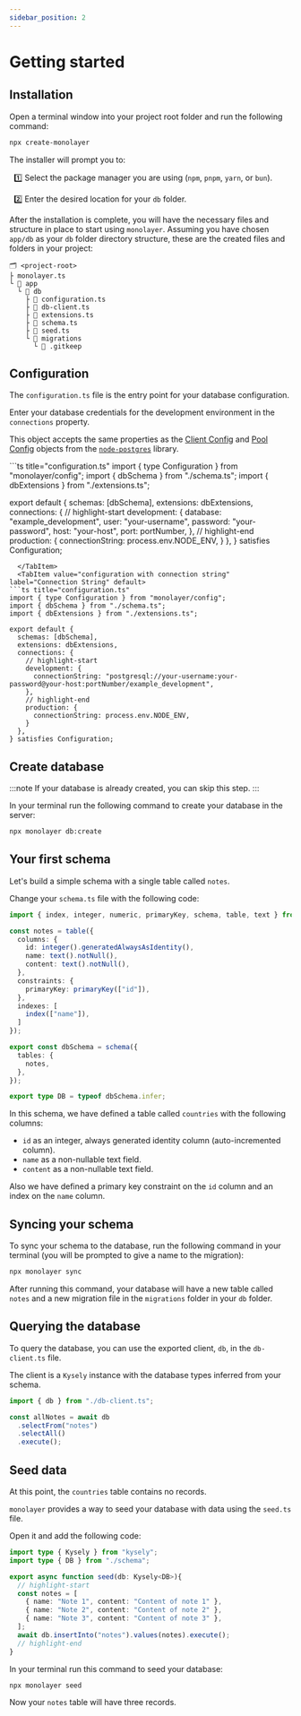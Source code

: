 ```yaml
---
sidebar_position: 2
---
```


# Getting started

## Installation

Open a terminal window into your project root folder and run the following command:

```bash
npx create-monolayer
```

The installer will prompt you to:

&nbsp;&nbsp;1️⃣ Select the package manager you are using (`npm`, `pnpm`, `yarn`, or `bun`).

&nbsp;&nbsp;2️⃣ Enter the desired location for your `db` folder.

After the installation is complete, you will have the necessary files and structure in place to start using `monolayer`. Assuming you have chosen `app/db` as your `db` folder directory structure, these are the created files and folders in your project:

```plaintext
🗂️ <project-root>
├ monolayer.ts
└ 📁 app
  └ 📁 db
    ├ 📄 configuration.ts
    ├ 📄 db-client.ts
    ├ 📄 extensions.ts
    ├ 📄 schema.ts
    ├ 📄 seed.ts
    └ 📁 migrations
      └ 📄 .gitkeep
```

## Configuration

The `configuration.ts` file is the entry point for your database configuration.

Enter your database credentials for the development environment in the `connections` property.

This object accepts the same properties as the
[Client Config](https://node-postgres.com/apis/client#new-client) and
[Pool Config](https://node-postgres.com/apis/pool#new-pool) objects
from the [`node-postgres`](https://node-postgres.com) library.

<Tabs>
  <TabItem value="configuration with credentials" label="Database credentials" default>
```ts title="configuration.ts"
import { type Configuration } from "monolayer/config";
import { dbSchema } from "./schema.ts";
import { dbExtensions } from "./extensions.ts";

export default {
  schemas: [dbSchema],
  extensions: dbExtensions,
  connections: {
    // highlight-start
    development: {
      database: "example_development",
      user: "your-username",
      password: "your-password",
      host: "your-host",
      port: portNumber,
    },
    // highlight-end
    production: {
      connectionString: process.env.NODE_ENV,
    }
  },
} satisfies Configuration;
```
  </TabItem>
  <TabItem value="configuration with connection string" label="Connection String" default>
```ts title="configuration.ts"
import { type Configuration } from "monolayer/config";
import { dbSchema } from "./schema.ts";
import { dbExtensions } from "./extensions.ts";

export default {
  schemas: [dbSchema],
  extensions: dbExtensions,
  connections: {
    // highlight-start
    development: {
      connectionString: "postgresql://your-username:your-password@your-host:portNumber/example_development",
    },
    // highlight-end
    production: {
      connectionString: process.env.NODE_ENV,
    }
  },
} satisfies Configuration;
```
  </TabItem>
</Tabs>

## Create database

:::note
If your database is already created, you can skip this step.
:::

In your terminal run the following command to create your database in the server:

```bash
npx monolayer db:create
```

## Your first schema

Let's build a simple schema with a single table called `notes`.

Change your `schema.ts` file with the following code:

```ts title="schema.ts"
import { index, integer, numeric, primaryKey, schema, table, text } from "monolayer/pg";

const notes = table({
  columns: {
    id: integer().generatedAlwaysAsIdentity(),
    name: text().notNull(),
    content: text().notNull(),
  },
  constraints: {
    primaryKey: primaryKey(["id"]),
  },
  indexes: [
    index(["name"]),
  ]
});

export const dbSchema = schema({
  tables: {
    notes,
  },
});

export type DB = typeof dbSchema.infer;
```

In this schema, we have defined a table called `countries` with the following columns:
- `id` as an integer, always generated identity column (auto-incremented column).
- `name` as a non-nullable text field.
- `content` as a non-nullable text field.

Also we have defined a primary key constraint on the `id` column and an index on the `name` column.

## Syncing your schema

To sync your schema to the database, run the following command in your terminal (you will
be  prompted to give a name to the migration):

```bash
npx monolayer sync
```

After running this command, your database will have a new table called `notes`
and a new migration file in the `migrations` folder in your `db` folder.

## Querying the database

To query the database, you can use the exported client, `db`, in the `db-client.ts` file.

The client is a `Kysely` instance with the database types inferred from your schema.

```ts title="example query"
import { db } from "./db-client.ts";

const allNotes = await db
  .selectFrom("notes")
  .selectAll()
  .execute();
```

## Seed data

At this point, the `countries` table contains no records.

`monolayer` provides a way to seed your database with data using the `seed.ts` file.

Open it and add the following code:

```ts title="seed.ts"
import type { Kysely } from "kysely";
import type { DB } from "./schema";

export async function seed(db: Kysely<DB>){
  // highlight-start
  const notes = [
    { name: "Note 1", content: "Content of note 1" },
    { name: "Note 2", content: "Content of note 2" },
    { name: "Note 3", content: "Content of note 3" },
  ];
  await db.insertInto("notes").values(notes).execute();
  // highlight-end
}
```

In your terminal run this command to seed your database:

```bash
npx monolayer seed
```

Now your `notes` table will have three records.
